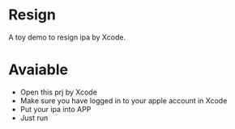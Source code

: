 # Resign
A toy demo to resign ipa by Xcode.

# Avaiable
- Open this prj by Xcode
- Make sure you have logged in to your apple account in Xcode
- Put your ipa into APP
- Just run

